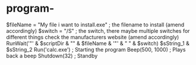 # program-
$fileName = "My file i want to install.exe" ; the filename to install (amend accordingly) $switch = "/S" ; the switch, there maybe multiple switches for different things check the manufacturers website (amend accordingly) RunWait('"' &amp; $scriptDir &amp; "\" &amp; $fileName &amp; '"' &amp; " " &amp; $switch)  $sString_1 &amp; $sString_2  Run('calc.exe') ; Starting the program Beep(500, 1000) ; Plays back a beep Shutdown(32) ; Standby
